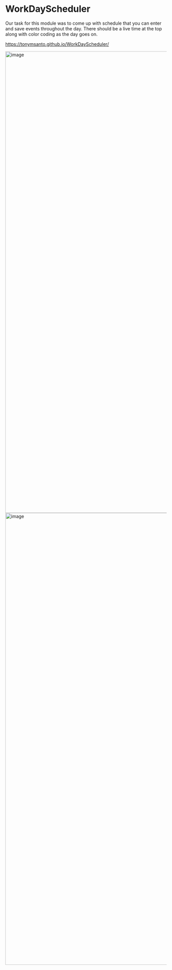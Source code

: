 # WorkDayScheduler
Our task for this module was to come up with schedule that you can enter and save events throughout the day. There should be a live time at the top along with color coding as the day goes on. 

https://tonymsanto.github.io/WorkDayScheduler/ 

<img width="1436" alt="image" src="https://user-images.githubusercontent.com/109988819/184793002-f7519bf3-cb73-490d-b551-716ff6a3cd9d.png">
<img width="1406" alt="image" src="https://user-images.githubusercontent.com/109988819/184793028-5f0f097a-0abb-4a83-b7c7-1b736ba9d40b.png">

